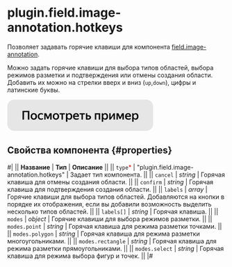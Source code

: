 # plugin.field.image-annotation.hotkeys

Позволяет задавать горячие клавиши для компонента [field.image-annotation](field.image-annotation.md).

Можно задать горячие клавиши для выбора типов областей, выбора режимов разметки и подтверждения или отмены создания области. Добавить их можно на стрелки вверх и вниз (`up`,`down`), цифры и латинские буквы.

[![](../_images/buttons/view-example.svg)](https://clck.ru/TSC6f)

## Свойства компонента {#properties}

#|
|| **Название** | **Тип** | **Описание** ||
|| `type`<span style="color: red">\*</span> | "plugin.field.image-annotation.hotkeys" | Задает тип компонента. ||
|| `cancel` | _string_ | Горячая клавиша для отмены создания области. ||
|| `confirm` | _string_ | Горячая клавиша для подтверждения создания области. ||
|| `labels` | _array_ | Горячие клавиши для выбора типов областей. Добавляются на кнопки в порядке их отображения, если вы добавили возможность выделить несколько типов областей. ||
|| `labels[]` | _string_ | Горячая клавиша. ||
|| `modes` | _object_ | Горячие клавиши для выбора режимов разметки. ||
|| `modes.point` | _string_ | Горячая клавиша для режима разметки точками. ||
|| `modes.polygon` | _string_ | Горячая клавиша для режима разметки многоугольниками. ||
|| `modes.rectangle` | _string_ | Горячая клавиша для режима разметки прямоугольниками. ||
|| `modes.select` | _string_ | Горячая клавиша для режима выбора фигур и точек. ||
|#
